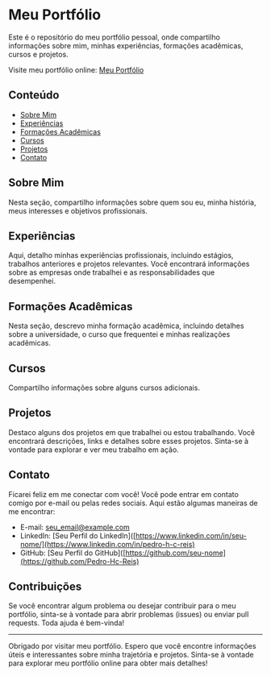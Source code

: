# Meu Portfólio

Este é o repositório do meu portfólio pessoal, onde compartilho informações sobre mim, minhas experiências, formações acadêmicas, cursos e projetos.

Visite meu portfólio online: [Meu Portfólio](https://pedro-hc-reis.github.io/index.html)

## Conteúdo

- [Sobre Mim](#sobre-mim)
- [Experiências](#experiências)
- [Formações Acadêmicas](#formações-acadêmicas)
- [Cursos](#cursos)
- [Projetos](#projetos)
- [Contato](#contato)

## Sobre Mim

Nesta seção, compartilho informações sobre quem sou eu, minha história, meus interesses e objetivos profissionais.

## Experiências

Aqui, detalho minhas experiências profissionais, incluindo estágios, trabalhos anteriores e projetos relevantes. Você encontrará informações sobre as empresas onde trabalhei e as responsabilidades que desempenhei.

## Formações Acadêmicas

Nesta seção, descrevo minha formação acadêmica, incluindo detalhes sobre a universidade, o curso que frequentei e minhas realizações acadêmicas.

## Cursos

Compartilho informações sobre alguns cursos adicionais.

## Projetos

Destaco alguns dos projetos em que trabalhei ou estou trabalhando. Você encontrará descrições, links e detalhes sobre esses projetos. Sinta-se à vontade para explorar e ver meu trabalho em ação.

## Contato

Ficarei feliz em me conectar com você! Você pode entrar em contato comigo por e-mail ou pelas redes sociais. Aqui estão algumas maneiras de me encontrar:

- E-mail: [seu_email@example.com](mailto:pedroreis0503@gmail.com)
- LinkedIn: [Seu Perfil do LinkedIn]([https://www.linkedin.com/in/seu-nome/](https://www.linkedin.com/in/pedro-h-c-reis)
- GitHub: [Seu Perfil do GitHub]([https://github.com/seu-nome](https://github.com/Pedro-Hc-Reis)

## Contribuições

Se você encontrar algum problema ou desejar contribuir para o meu portfólio, sinta-se à vontade para abrir problemas (issues) ou enviar pull requests. Toda ajuda é bem-vinda!

---

Obrigado por visitar meu portfólio. Espero que você encontre informações úteis e interessantes sobre minha trajetória e projetos. Sinta-se à vontade para explorar meu portfólio online para obter mais detalhes!
